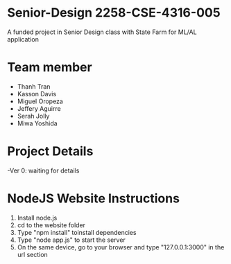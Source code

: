 # Senior-Design 2258-CSE-4316-005
A funded project in Senior Design class with State Farm for ML/AL application

# Team member 
  - Thanh Tran 
  - Kasson Davis 
  - Miguel Oropeza 
  - Jeffery Aguirre
  - Serah Jolly  
  - Miwa Yoshida

# Project Details
-Ver 0: waiting for details 

# NodeJS Website Instructions
1) Install node.js
2) cd to the website folder
3) Type "npm install" toinstall dependencies
4) Type "node app.js" to start the server
5) On the same device, go to your browser and type "127.0.0.1:3000" in the url section
